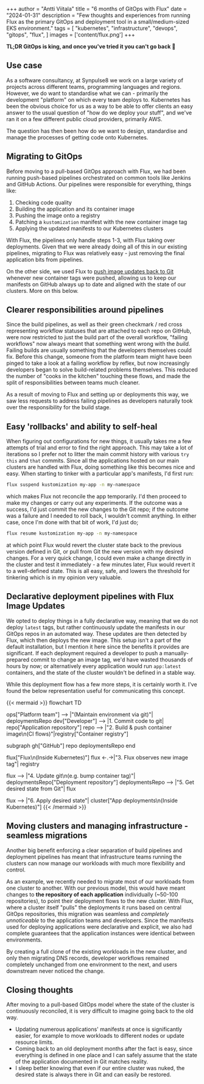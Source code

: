 +++
author = "Antti Viitala"
title = "6 months of GitOps with Flux"
date = "2024-01-31"
description = "Few thoughts and experiences from running Flux as the primary GitOps and deployment tool in a small/medium-sized EKS environment."
tags = [
    "kubernetes",
    "infrastructure",
    "devops",
    "gitops",
    "flux",
]
images = ['content/flux.png']
+++

**TL;DR GitOps is king, and once you've tried it you can't go back 👑**

## Use case

As a software consultancy, at Synpulse8 we work on a large variety of projects across different teams, programming languages and regions. However, we do want to standardise what we can - primarily the development "platform" on which every team deploys to. Kubernetes has been the obvious choice for us as a way to be able to offer clients an easy answer to the usual question of "how do we deploy your stuff", and we've ran it on a few different public cloud providers, primarily AWS.

The question has then been how do we want to design, standardise and manage the processes of getting code onto Kubernetes.

## Migrating to GitOps

Before moving to a pull-based GitOps approach with Flux, we had been running push-based pipelines orchestrated on common tools like Jenkins and GitHub Actions. Our pipelines were responsible for everything, things like:

1. Checking code quality
1. Building the application and its container image
1. Pushing the image onto a registry
1. Patching a `kustomization` manifest with the new container image tag
1. Applying the updated manifests to our Kubernetes clusters

With Flux, the pipelines only handle steps 1-3, with Flux taking over deployments. Given that we were already doing all of this in our existing pipelines, migrating to Flux was relatively easy - just removing the final application bits from pipelines.

On the other side, we used Flux to [push image updates back to Git](https://fluxcd.io/flux/guides/image-update/) whenever new container tags were pushed, allowing us to keep our manifests on GitHub always up to date and aligned with the state of our clusters. More on this below.

## Clearer responsibilities around pipelines

Since the build pipelines, as well as their green checkmark / red cross representing workflow statuses that are attached to each repo on GitHub, were now restricted to just the build part of the overall workflow, "failing workflows" now always meant that something went wrong with the *build*. Failing builds are usually something that the developers themselves could fix. Before this change, someone from the platform team might have been pinged to take a look at a failing workflow by reflex, but now increasingly developers began to solve build-related problems themselves. This reduced the number of "cooks in the kitchen" touching these flows, and made the split of responsibilities between teams much cleaner.

As a result of moving to Flux and setting up or deployments this way, we saw less requests to address failing pipelines as developers naturally took over the responsibility for the build stage.

## Easy 'rollbacks' and ability to self-heal

When figuring out configurations for new things, it usually takes me a few attempts of trial and error to find the right approach. This may take a lot of iterations so I prefer not to litter the main commit history with various `try this` and `that` commits. Since all the applications hosted on our main clusters are handled with Flux, doing something like this becomes nice and easy. When starting to tinker with a particular app's manifests, I'd first run:

```bash
flux suspend kustomization my-app -n my-namespace
```

which makes Flux not reconcile the app temporarily. I'd then proceed to make my changes or carry out any experiments. If the outcome was a success, I'd just commit the new changes to the Git repo; if the outcome was a failure and I needed to roll back, I wouldn't commit anything. In either case, once I'm done with that bit of work, I'd just do;

```bash
flux resume kustomization my-app -n my-namespace
```

at which point Flux would revert the cluster state back to the previous version defined in Git, or pull from Git the new version with my desired changes. For a very quick change, I could even make a change directly in the cluster and test it immediately - a few minutes later, Flux would revert it to a well-defined state. This is all easy, safe, and lowers the threshold for tinkering which is in my opinion very valuable.

## Declarative deployment pipelines with Flux Image Updates

We opted to deploy things in a fully declarative way, meaning that we do not deploy `latest` tags, but rather continuously update the manifests in our GitOps repos in an automated way. These updates are then detected by Flux, which then deploys the new image. This setup isn't a part of the default installation, but I mention it here since the benefits it provides are significant. If each deployment required a developer to push a manually-prepared commit to change an image tag, we'd have wasted thousands of hours by now; or alternatively every application would run `app:latest` containers, and the state of the cluster wouldn't be defined in a stable way.

While this deployment flow has a few more steps, it is certainly worth it. I've found the below representation useful for communicating this concept.

{{< mermaid >}}
flowchart TD

ops["Platform team"] --> |"(Maintain environment via git)"| deploymentsRepo
dev["Developer"] --> |1. Commit code to git| repo["Application repository"]
repo --> |"2. Build & push container image\n(CI flows)"|registry["Container registry"]

subgraph gh["GitHub"]
    repo
    deploymentsRepo
end

flux["Flux\n(Inside Kubernetes)"]
flux <-.->|"3. Flux observes new image tag"| registry

flux --> |"4. Update git\n(e.g. bump container tag)"| deploymentsRepo["Deployment repository"]
deploymentsRepo --> |"5. Get desired state from Git"| flux

flux --> |"6. Apply desired state"| cluster["App deployments\n(Inside Kubernetes)"]
{{< /mermaid >}}

## Moving clusters and managing infrastructure - seamless migrations

Another big benefit enforcing a clear separation of build pipelines and deployment pipelines has meant that infrastructure teams running the clusters can now manage our workloads with much more flexibility and control.

As an example, we recently needed to migrate most of our workloads from one cluster to another. With our previous model, this would have meant changes to **the repository of each application** individually (~50-100 repositories), to point their deployment flows to the new cluster. With Flux, where a cluster itself "pulls" the deployments it runs based on central GitOps repositories, this migration was seamless and *completely unnoticeable* to the application teams and developers. Since the manifests used for deploying applications were declarative and explicit, we also had complete guarantees that the application instances were identical between environments.

By creating a full clone of the existing workloads in the new cluster, and only then migrating DNS records, developer workflows remained completely unchanged from one environment to the next, and users downstream never noticed the change.

## Closing thoughts

After moving to a pull-based GitOps model where the state of the cluster is continuously reconciled, it is very difficult to imagine going back to the old way.

- Updating numerous applications' manifests at once is significantly easier, for example to move workloads to different nodes or update resource limits.
- Coming back to an old deployment months after the fact is easy, since everything is defined in one place and I can safely assume that the state of the application documented in Git matches reality.
- I sleep better knowing that even if our entire cluster was nuked, the desired state is always there in Git and can easily be restored.
